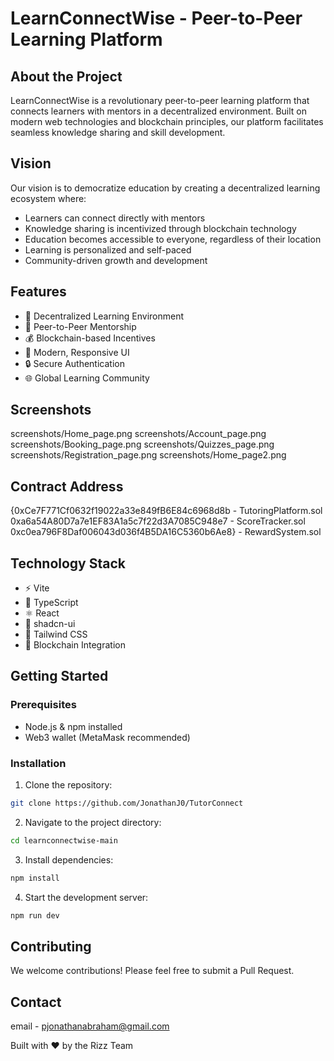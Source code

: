# LearnConnectWise - Peer-to-Peer Learning Platform

## About the Project

LearnConnectWise is a revolutionary peer-to-peer learning platform that connects learners with mentors in a decentralized environment. Built on modern web technologies and blockchain principles, our platform facilitates seamless knowledge sharing and skill development.

## Vision

Our vision is to democratize education by creating a decentralized learning ecosystem where:
- Learners can connect directly with mentors
- Knowledge sharing is incentivized through blockchain technology
- Education becomes accessible to everyone, regardless of their location
- Learning is personalized and self-paced
- Community-driven growth and development

## Features

- 🔗 Decentralized Learning Environment
- 👥 Peer-to-Peer Mentorship
- 💰 Blockchain-based Incentives
- 📱 Modern, Responsive UI
- 🔒 Secure Authentication
- 🌐 Global Learning Community

## Screenshots

screenshots/Home_page.png
screenshots/Account_page.png
screenshots/Booking_page.png
screenshots/Quizzes_page.png
screenshots/Registration_page.png
screenshots/Home_page2.png


## Contract Address

{0xCe7F771Cf0632f19022a33e849fB6E84c6968d8b - TutoringPlatform.sol 
0xa6a54A80D7a7e1EF83A1a5c7f22d3A7085C948e7 - ScoreTracker.sol
0xc0ea796F8Daf006043d036f4B5DA16C5360b6Ae8} - RewardSystem.sol

## Technology Stack

- ⚡ Vite
- 📘 TypeScript
- ⚛️ React
- 🎨 shadcn-ui
- 🎯 Tailwind CSS
- 🔗 Blockchain Integration

## Getting Started

### Prerequisites

- Node.js & npm installed
- Web3 wallet (MetaMask recommended)

### Installation

1. Clone the repository:
```bash
git clone https://github.com/JonathanJ0/TutorConnect
```

2. Navigate to the project directory:
```bash
cd learnconnectwise-main
```

3. Install dependencies:
```bash
npm install
```

4. Start the development server:
```bash
npm run dev
```

## Contributing

We welcome contributions! Please feel free to submit a Pull Request.


## Contact

email - pjonathanabraham@gmail.com

Built with ❤️ by the Rizz Team
